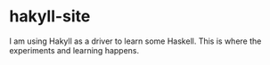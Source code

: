 hakyll-site
===========

I am using Hakyll as a driver to learn some Haskell. This is where the experiments and learning happens.
